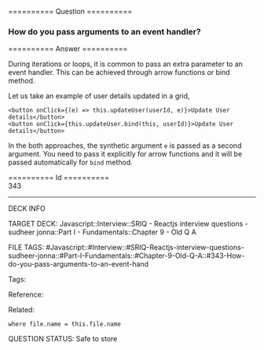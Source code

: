 ========== Question ==========  

### How do you pass arguments to an event handler?  

========== Answer ==========  

During iterations or loops, it is common to pass an extra parameter to an event handler. This can be achieved through arrow functions or bind method.

Let us take an example of user details updated in a grid,

<!-- codeblock-start -->
<pre><code class="hljs language-javascript">&#x3C;button onClick={<span class="hljs-function">(<span class="hljs-params">e</span>) =></span> <span class="hljs-variable language_">this</span>.<span class="hljs-title function_">updateUser</span>(userId, e)}><span class="hljs-title class_">Update</span> <span class="hljs-title class_">User</span> details&#x3C;/button>
<span class="xml"><span class="hljs-tag">&#x3C;<span class="hljs-name">button</span> <span class="hljs-attr">onClick</span>=<span class="hljs-string">{this.updateUser.bind(this,</span> <span class="hljs-attr">userId</span>)}></span>Update User details<span class="hljs-tag">&#x3C;/<span class="hljs-name">button</span>></span></span>
</code></pre>
<!-- codeblock-end -->

In the both approaches, the synthetic argument `e` is passed as a second argument. You need to pass it explicitly for arrow functions and it will be passed automatically for `bind` method.

========== Id ==========  
343

---

DECK INFO

TARGET DECK: Javascript::Interview::SRIQ - Reactjs interview questions - sudheer jonna::Part I - Fundamentals::Chapter 9 - Old Q A

FILE TAGS: #Javascript::#Interview::#SRIQ-Reactjs-interview-questions-sudheer-jonna::#Part-I-Fundamentals::#Chapter-9-Old-Q-A::#343-How-do-you-pass-arguments-to-an-event-hand

Tags:

Reference:

Related:

```dataview
where file.name = this.file.name
```
QUESTION STATUS: Safe to store
